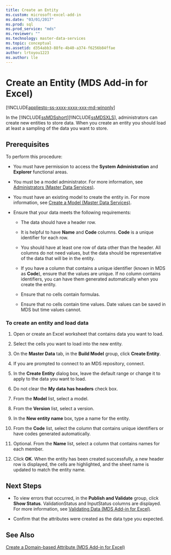 ```yaml
---
title: Create an Entity
ms.custom: microsoft-excel-add-in
ms.date: "03/01/2017"
ms.prod: sql
ms.prod_service: "mds"
ms.reviewer: ""
ms.technology: master-data-services
ms.topic: conceptual
ms.assetid: d354abb3-88fe-4b40-a374-f6256b84ffae
author: lrtoyou1223
ms.author: lle
---
```

# Create an Entity (MDS Add-in for Excel)

[!INCLUDE[appliesto-ss-xxxx-xxxx-xxx-md-winonly](../../includes/appliesto-ss-xxxx-xxxx-xxx-md-winonly.md)]

  In the [!INCLUDE[ssMDSshort](../../includes/ssmdsshort-md.md)][!INCLUDE[ssMDSXLS](../../includes/ssmdsxls-md.md)], administrators can create new entities to store data. When you create an entity you should load at least a sampling of the data you want to store.  
  
## Prerequisites  
 To perform this procedure:  
  
-   You must have permission to access the **System Administration** and **Explorer** functional areas.  
  
-   You must be a model administrator. For more information, see [Administrators &#40;Master Data Services&#41;](../../master-data-services/administrators-master-data-services.md).  
  
-   You must have an existing model to create the entity in. For more information, see [Create a Model &#40;Master Data Services&#41;](../../master-data-services/create-a-model-master-data-services.md).  
  
-   Ensure that your data meets the following requirements:  
  
    -   The data should have a header row.  
  
    -   It is helpful to have **Name** and **Code** columns. **Code** is a unique identifier for each row.  
  
    -   You should have at least one row of data other than the header. All columns do not need values, but the data should be representative of the data that will be in the entity.  
  
    -   If you have a column that contains a unique identifier (known in MDS as **Code**), ensure that the values are unique. If no column contains identifiers, you can have them generated automatically when you create the entity.  
  
    -   Ensure that no cells contain formulas.  
  
    -   Ensure that no cells contain time values. Date values can be saved in MDS but time values cannot.  
  
### To create an entity and load data  
  
1.  Open or create an Excel worksheet that contains data you want to load.  
  
2.  Select the cells you want to load into the new entity.  
  
3.  On the **Master Data** tab, in the **Build Model** group, click **Create Entity**.  
  
4.  If you are prompted to connect to an MDS repository, connect.  
  
5.  In the **Create Entity** dialog box, leave the default range or change it to apply to the data you want to load.  
  
6.  Do not clear the **My data has headers** check box.  
  
7.  From the **Model** list, select a model.  
  
8.  From the **Version** list, select a version.  
  
9. In the **New entity name** box, type a name for the entity.  
  
10. From the **Code** list, select the column that contains unique identifiers or have codes generated automatically.  
  
11. Optional. From the **Name** list, select a column that contains names for each member.  
  
12. Click **OK**. When the entity has been created successfully, a new header row is displayed, the cells are highlighted, and the sheet name is updated to match the entity name.  
  
## Next Steps  
  
-   To view errors that occurred, in the **Publish and Validate** group, click **Show Status**. ValidationStatus and InputStatus columns are displayed. For more information, see [Validating Data &#40;MDS Add-in for Excel&#41;](../../master-data-services/microsoft-excel-add-in/validating-data-mds-add-in-for-excel.md).  
  
-   Confirm that the attributes were created as the data type you expected.  
  
## See Also  
 [Create a Domain-based Attribute &#40;MDS Add-in for Excel&#41;](../../master-data-services/microsoft-excel-add-in/create-a-domain-based-attribute-mds-add-in-for-excel.md)  
  
  
